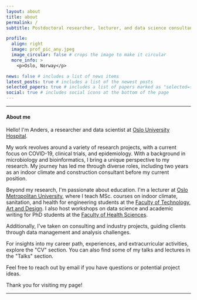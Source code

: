```yaml
---
layout: about
title: about
permalink: /
subtitle: Postdoctoral researcher, lecturer, and data science consultant

profile:
  align: right
  image: prof_pic_any.jpeg
  image_circular: false # crops the image to make it circular
  more_info: >
    <p>Oslo, Norway</p>

news: false # includes a list of news items
latest_posts: true # includes a list of the newest posts
selected_papers: true # includes a list of papers marked as "selected={true}"
social: true # includes social icons at the bottom of the page
---
```

--- 
#### About me
Hello! I'm Anders, a researcher and data scientist at [Oslo University Hospital](https://www.ous-research.no/home/dahl/Group+members/22071). 

My work revolves around a variety of research projects, with a current focus on COVID-19, clinical trials, and epidemiology. With a background in microbiology and bioinformatics, I bring a unique perspective to my research. My journey has led me through diverse roles, including two years as an indoor climate and construction consultant before my current position. 

Beyond my research, I'm passionate about education. I'm a lecturer at [Oslo Metropolitan University](https://www.oslomet.no/en), where I teach MSc. courses on indoor climate, sanitation, and health for engineering students at the [Faculty of Technology, Art and Design](https://www.oslomet.no/en/about/tkd). I also host workshops on data science and academic writing for PhD students at the [Faculty of Health Sciences](https://www.oslomet.no/en/about/hv).

Additionally, I've taken on consulting and industry projects, guiding clients through data management and analysis challenges.

For insights into my career path, experiences, and extracurricular activities, explore the "CV" section. You can also find some of my talks and lectures in the "Talks" section.

Feel free to reach out by email if you have questions or potential project ideas.

Thank you for visiting my page! 


---